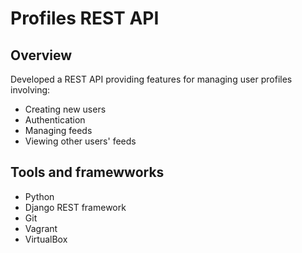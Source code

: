 # Profiles REST API

## Overview
Developed a REST API providing features for managing user profiles involving:
- Creating new users
- Authentication
- Managing feeds
- Viewing other users' feeds

## Tools and framewworks
- Python
- Django REST framework
- Git
- Vagrant
- VirtualBox

